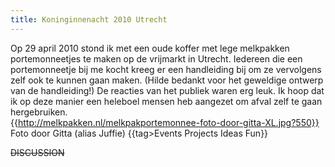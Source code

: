 ```yaml
---
title: Koninginnenacht 2010 Utrecht
---
```

Op 29 april 2010 stond ik met een oude koffer met lege melkpakken portemonneetjes te maken op de vrijmarkt in Utrecht. Iedereen die een portemonneetje bij me kocht kreeg er een handleiding bij om ze vervolgens zelf ook te kunnen gaan maken. (Hilde bedankt voor het geweldige ontwerp van de handleiding!) De reacties van het publiek waren erg leuk. Ik hoop dat ik op deze manier een heleboel mensen heb aangezet om afval zelf te gaan hergebruiken.
\
{{http://melkpakken.nl/melkpakportemonnee-foto-door-gitta-XL.jpg?550}}
Foto door Gitta (alias Juffie)
{{tag>Events Projects Ideas Fun}}


~~DISCUSSION~~
